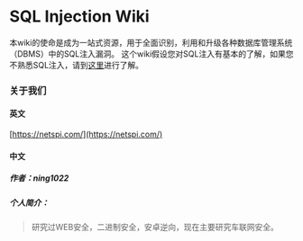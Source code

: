 # SQL Injection Wiki

本wiki的使命是成为一站式资源，用于全面识别，利用和升级各种数据库管理系统（DBMS）中的SQL注入漏洞。 这个wiki假设您对SQL注入有基本的了解，如果您不熟悉SQL注入，请到[这里](https://www.owasp.org/index.php/SQL_Injection)进行了解。


### 关于我们  

#### 英文

[https://netspi.com/](https://netspi.com/)

#### 中文

##### 作者：ning1022

##### 个人简介：
> 研究过WEB安全，二进制安全，安卓逆向，现在主要研究车联网安全。



